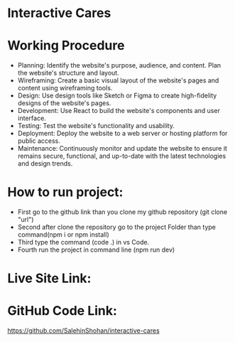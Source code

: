 # Interactive Cares

# Working Procedure
- Planning: Identify the website's purpose, audience, and content. Plan the website's structure and layout.
- Wireframing: Create a basic visual layout of the website's pages and content using wireframing tools.
- Design: Use design tools like Sketch or Figma to create high-fidelity designs of the website's pages.
- Development: Use React to build the website's components and user interface.
- Testing: Test the website's functionality and usability.
- Deployment: Deploy the website to a web server or hosting platform for public access.
- Maintenance: Continuously monitor and update the website to ensure it remains secure, functional, and up-to-date with the latest technologies and design trends.

# How to run project:
- First go to the github link than you clone my github repository (git clone "url")
- Second after clone the repository go to the project Folder than type command(npm i or npm install)
- Third type the command (code .) in vs Code.
- Fourth run the project in command line (npm run dev)

# Live Site Link:



# GitHub Code Link:
https://github.com/SalehinShohan/interactive-cares

